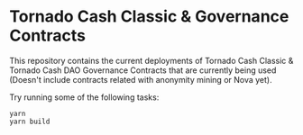 # Tornado Cash Classic & Governance Contracts

This repository contains the current deployments of Tornado Cash Classic & Tornado Cash DAO Governance Contracts that are currently being used (Doesn't include contracts related with anonymity mining or Nova yet).

Try running some of the following tasks:

```shell
yarn
yarn build
```
